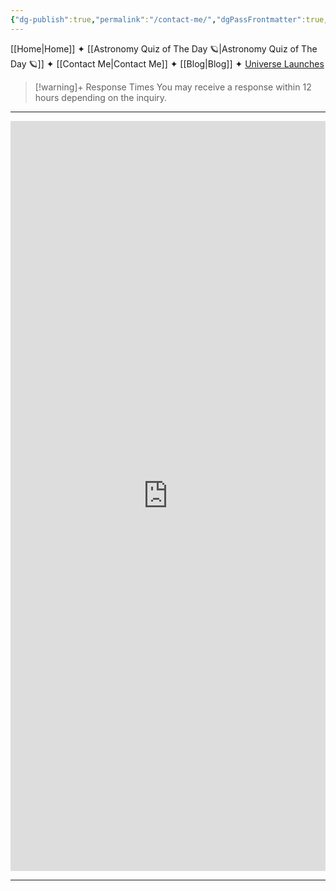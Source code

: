 ```yaml
---
{"dg-publish":true,"permalink":"/contact-me/","dgPassFrontmatter":true,"noteIcon":"","created":"","updated":""}
---
```




<div class="transclusion internal-embed is-loaded"><div class="markdown-embed">



[[Home\|Home]] ✦ [[Astronomy Quiz of The Day 🪐\|Astronomy Quiz of The Day 🪐]] ✦ [[Contact Me\|Contact Me]] ✦ [[Blog\|Blog]] ✦ [Universe Launches](https://stardashusa.com/)


</div></div>


> [!warning]+ Response Times
> You may receive a response within 12 hours depending on the inquiry.

-----


<iframe style="border:none;width:100%;" height="1200px" src="https://opnform.com/forms/contact-form-l0iapk"></iframe>

-----

